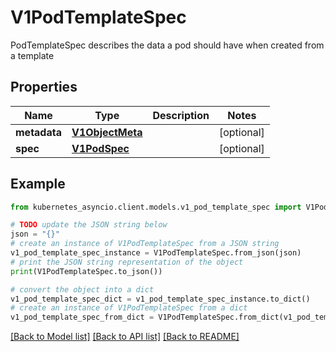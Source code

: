 # V1PodTemplateSpec

PodTemplateSpec describes the data a pod should have when created from a template

## Properties

Name | Type | Description | Notes
------------ | ------------- | ------------- | -------------
**metadata** | [**V1ObjectMeta**](V1ObjectMeta.md) |  | [optional] 
**spec** | [**V1PodSpec**](V1PodSpec.md) |  | [optional] 

## Example

```python
from kubernetes_asyncio.client.models.v1_pod_template_spec import V1PodTemplateSpec

# TODO update the JSON string below
json = "{}"
# create an instance of V1PodTemplateSpec from a JSON string
v1_pod_template_spec_instance = V1PodTemplateSpec.from_json(json)
# print the JSON string representation of the object
print(V1PodTemplateSpec.to_json())

# convert the object into a dict
v1_pod_template_spec_dict = v1_pod_template_spec_instance.to_dict()
# create an instance of V1PodTemplateSpec from a dict
v1_pod_template_spec_from_dict = V1PodTemplateSpec.from_dict(v1_pod_template_spec_dict)
```
[[Back to Model list]](../README.md#documentation-for-models) [[Back to API list]](../README.md#documentation-for-api-endpoints) [[Back to README]](../README.md)


